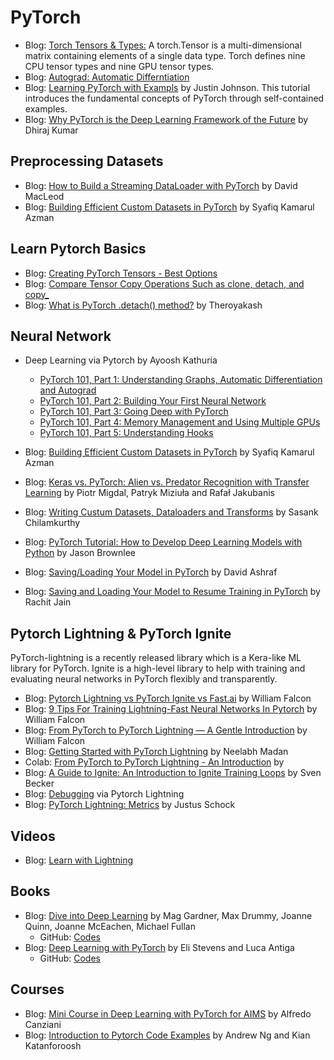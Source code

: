 # PyTorch  

- Blog: [Torch Tensors & Types:](https://pytorch.org/docs/stable/tensors.html) A torch.Tensor is a multi-dimensional 
matrix containing elements of a single data type. Torch defines nine CPU tensor types and nine GPU tensor types. 
- Blog: [Autograd: Automatic Differntiation](https://pytorch.org/tutorials/beginner/blitz/autograd_tutorial.html) 
- Blog: [Learning PyTorch with Exampls](https://pytorch.org/tutorials/beginner/pytorch_with_examples.html) by Justin Johnson. 
This tutorial introduces the fundamental concepts of PyTorch through self-contained examples.  
- Blog: [Why PyTorch is the Deep Learning Framework of the Future](https://blog.paperspace.com/why-use-pytorch-deep-learning-framework/) by Dhiraj Kumar  

## Preprocessing Datasets  

- Blog: [How to Build a Streaming DataLoader with PyTorch](https://medium.com/speechmatics/how-to-build-a-streaming-dataloader-with-pytorch-a66dd891d9dd) by David MacLeod   
- Blog: [Building Efficient Custom Datasets in PyTorch](https://towardsdatascience.com/building-efficient-custom-datasets-in-pytorch-2563b946fd9f) by Syafiq Kamarul Azman    

## Learn Pytorch Basics
 
- Blog: [Creating PyTorch Tensors - Best Options](https://deeplizard.com/learn/video/AglLTlms7HU)    
- Blog: [Compare Tensor Copy Operations Such as clone, detach, and copy_](https://www.programmersought.com/article/78494973057/)   
- Blog: [What is PyTorch .detach() method?](https://dev.to/theroyakash/what-is-pytorch-detach-method-15oo) by Theroyakash 

## Neural Network

- Deep Learning via Pytorch by Ayoosh Kathuria  
    - [PyTorch 101, Part 1: Understanding Graphs, Automatic Differentiation and Autograd](https://blog.paperspace.com/pytorch-101-understanding-graphs-and-automatic-differentiation/)  
    - [PyTorch 101, Part 2: Building Your First Neural Network](https://blog.paperspace.com/pytorch-101-building-neural-networks/)  
    - [PyTorch 101, Part 3: Going Deep with PyTorch](https://blog.paperspace.com/pytorch-101-advanced/)  
    - [PyTorch 101, Part 4: Memory Management and Using Multiple GPUs](https://blog.paperspace.com/pytorch-memory-multi-gpu-debugging/)  
    - [PyTorch 101, Part 5: Understanding Hooks](https://blog.paperspace.com/pytorch-hooks-gradient-clipping-debugging/)
    
 - Blog: [Building Efficient Custom Datasets in PyTorch](https://towardsdatascience.com/building-efficient-custom-datasets-in-pytorch-2563b946fd9f) by Syafiq Kamarul Azman   
 - Blog: [Keras vs. PyTorch: Alien vs. Predator Recognition with Transfer Learning](https://deepsense.ai/keras-vs-pytorch-avp-transfer-learning/) by Piotr Migdal, Patryk Miziuła and Rafał Jakubanis  
 - Blog: [Writing Custum Datasets, Dataloaders and Transforms](https://pytorch.org/tutorials/beginner/data_loading_tutorial.html) by Sasank Chilamkurthy    
 - Blog: [PyTorch Tutorial: How to Develop Deep Learning Models with Python](https://machinelearningmastery.com/pytorch-tutorial-develop-deep-learning-models/) by Jason Brownlee    
 - Blog: [Saving/Loading Your Model in PyTorch](https://medium.com/udacity-pytorch-challengers/saving-loading-your-model-in-pytorch-741b80daf3c) by David Ashraf  
 - Blog: [Saving and Loading Your Model to Resume Training in PyTorch](https://medium.com/analytics-vidhya/saving-and-loading-your-model-to-resume-training-in-pytorch-cb687352fa61) by Rachit Jain   
 
## Pytorch Lightning & PyTorch Ignite  
PyTorch-lightning is a recently released library which is a Kera-like ML library for PyTorch. Ignite is a high-level library to help with training and evaluating neural networks in PyTorch flexibly and transparently.  

- Blog: [Pytorch Lightning vs PyTorch Ignite vs Fast.ai](https://towardsdatascience.com/pytorch-lightning-vs-pytorch-ignite-vs-fast-ai-61dc7480ad8a) by William Falcon  
- Blog: [9 Tips For Training Lightning-Fast Neural Networks In Pytorch](http://taylorliu.com/2019-08-17-pytorch-tips/#pytorch-lightning) by William Falcon   
- Blog: [From PyTorch to PyTorch Lightning — A Gentle Introduction](https://towardsdatascience.com/9-tips-for-training-lightning-fast-neural-networks-in-pytorch-8e63a502f565)  by William Falcon   
- Blog: [Getting Started with PyTorch Lightning](https://www.learnopencv.com/getting-started-with-pytorch-lightning/) by Neelabh Madan 
- Colab: [From PyTorch to PyTorch Lightning - An Introduction](https://colab.research.google.com/drive/1Mowb4NzWlRCxzAFjOIJqUmmk_wAT-XP3#scrollTo=x83-rnVKT8Wo) by 
- Blog: [A Guide to Ignite: An Introduction to Ignite Training Loops](https://svenbecker.github.io/programming/deep%20learning/python/ignite/) by Sven Becker  
- Blog: [Debugging](https://pytorch-lightning.readthedocs.io/en/latest/debugging.html) via Pytorch Lightning  
- Blog: [PyTorch Lightning: Metrics](https://medium.com/pytorch/pytorch-lightning-metrics-35cb5ab31857) by Justus Schock   


## Videos

- Blog: [Learn with Lightning](https://www.pytorchlightning.ai/tutorials)


## Books

- Blog: [Dive into Deep Learning](https://d2l.ai) by  Mag Gardner, Max Drummy, Joanne Quinn, Joanne McEachen, Michael Fullan   
    - GitHub: [Codes](https://github.com/dsgiitr/d2l-pytorch)   
- Blog: [Deep Learning with PyTorch](https://pytorch.org/deep-learning-with-pytorch) by Eli Stevens and Luca Antiga  
    - GitHub: [Codes](https://github.com/deep-learning-with-pytorch/dlwpt-code)   


## Courses

- Blog: [Mini Course in Deep Learning with PyTorch for AIMS](https://github.com/Atcold/pytorch-Deep-Learning-Minicourse) 
by Alfredo Canziani   
- Blog: [Introduction to Pytorch Code Examples](https://cs230.stanford.edu/blog/pytorch/) by Andrew Ng and Kian Katanforoosh     


